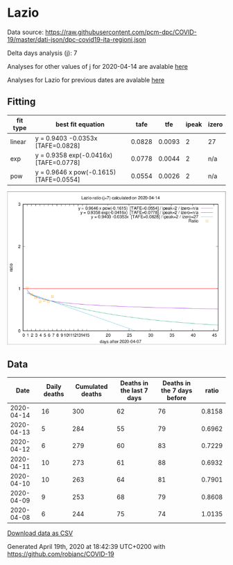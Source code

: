 # Lazio

Data source: https://raw.githubusercontent.com/pcm-dpc/COVID-19/master/dati-json/dpc-covid19-ita-regioni.json

Delta days analysis (j): 7

Analyses for other values of j for 2020-04-14 are avalable [here](../2020-04-14/README.md)

Analyses for Lazio for previous dates are avalable [here](../README.md)

## Fitting 
|fit type|best fit equation|tafe|tfe|ipeak|izero|
|-------|-----|--------|------|---|---|
|linear|y = 0.9403 -0.0353x  [TAFE=0.0828]|0.0828|0.0093|2|27|
|exp|y = 0.9358 exp(-0.0416x)  [TAFE=0.0778]|0.0778|0.0044|2|n/a|
|pow|y = 0.9646 x pow(-0.1615)  [TAFE=0.0554]|0.0554|0.0026|2|n/a|

![Plot](COVID-19_lazio_j7_2020-04-14.png)

## Data
|Date|Daily deaths|Cumulated deaths|Deaths in the last 7 days|Deaths in the 7 days before|ratio|
|----|----------|-----------|-------|--------------------|-----|
|2020-04-14|16|300|62|76|0.8158|
|2020-04-13|5|284|55|79|0.6962|
|2020-04-12|6|279|60|83|0.7229|
|2020-04-11|10|273|61|88|0.6932|
|2020-04-10|10|263|64|81|0.7901|
|2020-04-09|9|253|68|79|0.8608|
|2020-04-08|6|244|75|74|1.0135|

[Download data as CSV](COVID-19_lazio_j7_2020-04-14.csv)

Generated April 19th, 2020 at 18:42:39 UTC+0200 with https://github.com/robianc/COVID-19

